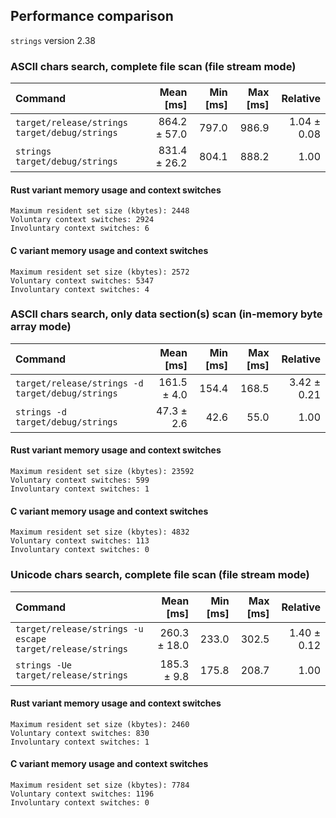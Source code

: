 ## Performance comparison

`strings` version 2.38

### ASCII chars search, complete file scan (file stream mode)

| Command | Mean [ms] | Min [ms] | Max [ms] | Relative |
|:---|---:|---:|---:|---:|
| `target/release/strings target/debug/strings` | 864.2 ± 57.0 | 797.0 | 986.9 | 1.04 ± 0.08 |
| `strings target/debug/strings` | 831.4 ± 26.2 | 804.1 | 888.2 | 1.00 |

#### Rust variant memory usage and context switches

	Maximum resident set size (kbytes): 2448
	Voluntary context switches: 2924
	Involuntary context switches: 6

#### C variant memory usage and context switches

	Maximum resident set size (kbytes): 2572
	Voluntary context switches: 5347
	Involuntary context switches: 4

### ASCII chars search, only data section(s) scan (in-memory byte array mode)

| Command | Mean [ms] | Min [ms] | Max [ms] | Relative |
|:---|---:|---:|---:|---:|
| `target/release/strings -d target/debug/strings` | 161.5 ± 4.0 | 154.4 | 168.5 | 3.42 ± 0.21 |
| `strings -d target/debug/strings` | 47.3 ± 2.6 | 42.6 | 55.0 | 1.00 |

#### Rust variant memory usage and context switches

	Maximum resident set size (kbytes): 23592
	Voluntary context switches: 599
	Involuntary context switches: 1

#### C variant memory usage and context switches

	Maximum resident set size (kbytes): 4832
	Voluntary context switches: 113
	Involuntary context switches: 0

### Unicode chars search, complete file scan (file stream mode)

| Command | Mean [ms] | Min [ms] | Max [ms] | Relative |
|:---|---:|---:|---:|---:|
| `target/release/strings -u escape target/release/strings` | 260.3 ± 18.0 | 233.0 | 302.5 | 1.40 ± 0.12 |
| `strings -Ue target/release/strings` | 185.3 ± 9.8 | 175.8 | 208.7 | 1.00 |

#### Rust variant memory usage and context switches

	Maximum resident set size (kbytes): 2460
	Voluntary context switches: 830
	Involuntary context switches: 1

#### C variant memory usage and context switches

	Maximum resident set size (kbytes): 7784
	Voluntary context switches: 1196
	Involuntary context switches: 0


